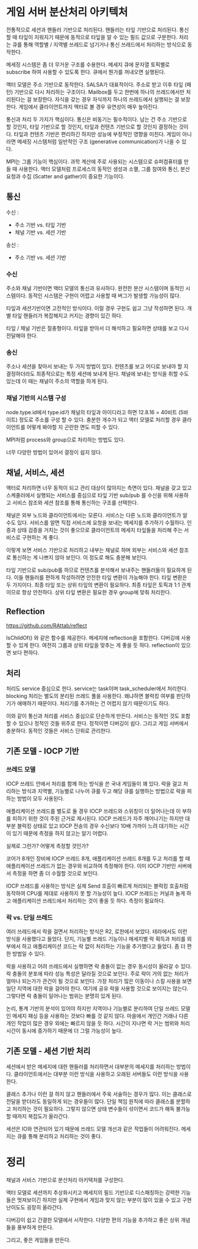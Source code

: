 # 게임 서버 분산처리 아키텍처 

전통적으로 세션과 핸들러 기반으로 처리된다.  핸들러는 타잎 기반으로 처리된다. 통신할 때 타잎이 지워지기 때문에 동적으로 타잎을 알 수 있는 필드 값으로 구분한다. 처리는 큐를 통해 역할별 / 지역별 쓰레드로 넘기거나 통신 쓰레드에서 처리하는 방식으로 동작한다. 

메세징 시스템은 좀 더 무거운 구조를 수용한다. 메세지 큐에 문자열 토픽별로 subscribe 하여 사용할 수 있도록 한다. 큐에서 뭔가를 꺼내오면 실행된다. 

액터 모델은 주소 기반으로 동작한다. SALSA가 대표적이다. 주소로 받고 이후 타잎 (패턴) 기반으로 다시 처리하는 구조이다. Mailbox를 두고 한번에 하나의 쓰레드에서만 처리된다는 걸 보장한다. 자식을 갖는 경우 자식까지 하나의 쓰레드에서 실행되는 걸 보장한다. 게임에서 클라이언트까지 액터로 볼 경우 유연성이 매우 높아진다.  

통신과 처리 두 가지가 핵심이다.  통신은 비동기는 필수적이다. 남는 건 주소 기반으로 할 것인지, 타잎 기반으로 할 것인지, 타잎과 컨텐츠 기반으로 할 것인지 결정하는 것이다.  타잎과 컨텐츠 기반은 편리하긴 하지만 성능에 부정적인 영향을 미친다. 게임이 아니라면 메세징 시스템처럼 일반적인 구조 (generative communication)가 나을 수 있다. 

MPI는 그룹 기능이 핵심이다. 과학 계산에 주로 사용되는 시스템으로 슈퍼컴퓨터를 만들 때 사용한다. 액터 모델처럼 프로세스의 동적인 생성과 소멸, 그룹 참여와 통신, 분산 요청과 수집 (Scatter and gather)이 중요한 기능이다. 



## 통신 

수신 : 

- 주소 기반 vs. 타잎 기반 
- 채널 기반 vs. 세션 기반

송신 : 

- 주소 기반 vs. 세션 기반



### 수신 

주소와 채널 기반이면 액터 모델의 통신과 유사하다.  완전한 분산 시스템이며 동적인 시스템이다. 동적인 시스템은 구현이 어렵고 사용할 때 버그가 발생할 가능성이 많다. 

타잎과 세션기반이면 고전적인 방식이다. 이럴 경우 구현도 쉽고 그냥 작성하면 된다. 개별 타잎 핸들러가 복잡해지고 커지는 경향이 있긴 하다. 

타잎 / 채널 기반은 절충형이다.  타잎을 받아서 더 해석하고 필요하면 상태를 보고 다시 전달해야 한다. 



### 송신 

주소나 세션을 찾아서 보내는 두 가지 방법이 있다. 컨텐츠를 보고 어디로 보내야 할 지 결정하더라도 최종적으로는 특정 세션에 보내게 된다. 채널에 보내는 방식을 취할 수도 있는데 이 때는 채널이 주소의 역할을 하게 된다. 



### 채널 기반의 시스템 구성 

node.type.id에서 type.id가 채널의 타잎과 아이디라고 하면 12.8.16 = 40비트 (5바이트) 정도로 주소를 구성 할 수 있다.  충분한 개수가 되고 액터 모델로 처리할 경우 클라이언트를 어떻게 봐야할 지 곤란한 면도 피할 수 있다. 

MPI처럼 process와 group으로 처리하는 방법도 있다. 

너무 다양한 방법이 있어서 결정이 쉽지 않다. 



## 채널, 서비스, 세션 

액터로 처리하면 너무 동적이 되고 관리 대상이 많아지는 측면이 있다.  채널을 갖고 있고 스케줄러에서 실행되는 서비스를 중심으로 타잎 기반 sub/pub 를 수신을 위해 사용하고 서비스 참조와 세션 참조를 통해 통신하는 구조를 선택한다. 

채널은 외부 노드와 클라이언트에서는 모른다. 서비스는 다른 노드와 클라이언트가 알 수도 있다. 서비스를 알면 직접 서비스에 요청을 보내는 메세지를 추가하기 수월하다. 인증과 상태 검증을 거치는 것이 좋으므로 클라이언트의 메세지 타잎들을 처리해 주는 서비스로 구현하는 게 좋다. 

이렇게 보면 서비스 기반으로 처리하고 내부는 채널로 하며 외부는 서비스와 세션 참조로 통신하는 게 나쁘지 않아 보인다. 이 정도로 해도 충분해 보인다.  

타잎 기반으로 sub/pub를 하므로 컨텐츠를 분석해서 보내주는 핸들러들이 필요하게 된다. 이들 핸들러를 편하게 작성하려면 안전한 타잎 변환이 가능해야 한다. 타잎 변환은 두 가지이다. 최종 타잎 또는 상위 타잎의 변환이 필요하다. 최종 타잎은 토픽과 1:1 관계이므로 항상 안전하다. 상위 타잎 변환은 필요한 경우 group에 맞춰 처리한다. 



## Reflection 

https://github.com/RAttab/reflect

IsChildOf() 와 같은 함수를 제공한다. 메세지에 reflection을 포함한다. 디버깅에 사용할 수 있게 한다. 여전히 그룹과 상위 타잎을 맞추는 게 좋을 듯 하다. reflection이 있으면 보다 편하다. 



## 처리 

처리도 service 중심으로 한다. service는 task이며 task_scheduler에서 처리한다.  blocking 처리는 별도의 분리된 쓰레드 풀을 사용한다. 왜냐하면 블럭킹 여부를 판단하기가 애매하기 때문이다. 처리기를 추가하는 건 어렵지 않기 때문이기도 하다. 

이와 같이 통신과 처리를 서비스 중심으로 단순하게 만든다. 서비스는 동적인 것도 포함할 수 있으나 정적인 것들 위주로 한다.  정적이면 디버깅이 쉽다. 그리고 게임 서버에서 충분하다. 동적인 것들은 서비스 단위로 관리한다. 



## 기존 모델 - IOCP 기반 



### 쓰레드 모델 

IOCP 쓰레드 안에서 처리를 함께 하는 방식을 쓴 국내 게임들이 꽤 있다. 락을 걸고 처리하는 방식과 지역별, 기능별로 나누어 큐를 두고 해당 큐를 실행하는 방법으로 락을 피하는 방법이 모두 사용된다. 

애플리케이션 쓰레드를 별도로 둘 경우 IOCP 쓰레드와 스위칭이 더 일어나는데 이 부하를 피하기 위한 것이 주된 근거로 제시된다. IOCP 쓰레드가 자주 깨어나기는 하지만 대부분 블럭킹 상태로 있고 IOCP 전송의 경우 수신보다 10배 가까이 느려 대기하는 시간이 있기 때문에 측정을 하지 않고는 알기 어렵다. 

실제로 그런가? 어떻게 측정할 것인가? 

코어가 8개인 장비에 IOCP 쓰레드 8개, 애플리케이션 쓰레드 8개를 두고 처리를 할 때 애플리케이션 쓰레드가 없는 경우와 비교하여 측정해야 한다. 이미 IOCP 기반인 서버에서 측정을 하면 좀 더 수월할 것으로 보인다. 

IOCP 쓰레드를 사용하는 방식은 실제 Send 호출이 빠르게 처리되는 블럭킹 호출처럼 동작하여 CPU를 제대로 사용하지 못 할 가능성이 높다. IOCP 쓰레드는 커널과 놀게 하고 애플리케이션 쓰레드에서 처리하는 것이 좋을 듯 하다. 측정이 필요하다. 



### 락 vs. 단일 쓰레드  

여러 쓰레드에서 락을 걸면서 처리하는 방식은 R2, 로한에서 보았다. 테라에서도 이런 방식을 사용했다고 들었다. 단지, 기능별 쓰레드 기능이나 메세지별 락 획득과 처리를 외부에서 하고 애플리케이션 코드는 락 없이 처리하는 기능을 추가했다고 들었다. 좀 더 편한 방법일 수 있다. 

락을 사용하고 어려 쓰레드에서 실행하면 락 충돌이 없는 경우 동시성이 올라갈 수 있다. 락 충돌의 분포에 따라 성능 특성은 달라질 것으로 보인다.  주로 락이 거의 없는 처리가 얼마나 되는가가 관건이 될 것으로 보인다. 가장 처리가 많은 이동이나 스킬 사용을 보면 일단 지역에 대한 락을 걸어야 한다. 여기에 공유 락을 사용할 것으로 보이지는 않는다. 그렇다면 락 충돌이 일어나는 범위는 분명히 있게 된다. 

논리, 통계 기반의 분석이 있어야 하지만 지역이나 기능별로 분리하여 단일 쓰레드 모델인 메세지 패싱 등을 사용하는 것보다 빠를 것 같지 않다.  마을에서 개인간 거래나 다른 개인 작업이 많은 경우 외에는 빠르지 않을 듯 하다. 시간이 지나면 락 거는 범위와 처리 시간이 동시에 증가하기 때문에 더 그럴 가능성이 높다. 



## 기존 모델 - 세션 기반 처리 

세션에서 받은 메세지에 대한 핸들러를 처리하면서 대부분의 메세지를 처리하는 방법이다. 클라이언트에서는 대부분 이런 방식을 사용하고 오래된 서버들도 이런 방식을 사용한다. 

클래스 추가나 이런 걸 하지 않고 핸들러에서 주욱 서술하는 경우가 많다. 이는 클래스로 전달을 받더라도 동일하게 되는 경우들이 많다. 단일 책임 원칙에 따라 클래스를 분할하고 처리하는 것이 필요하다. 그렇지 않으면 상태 변수들이 섞이면서 코드가 해독 불가능할 때까지 복잡도가 올라간다. 

세션은 IO와 연관되어 있기 때문에 쓰레드 모델 개선과 같은 작업들이 어려워진다. 메세지는 큐를 통해 분리하고 처리하는 것이 좋다. 



# 정리 

채널과 서비스 기반으로 분산처리 아키텍처를 구성한다. 

액터 모델로 세션까지 추상화시키고 메세지의 필드 기반으로 디스패칭하는 강력한 기능들은 멋져보이긴 하지만 실제 구현에서 게임과 맞지 않는 부분이 많이 있을 수 있고 구현 난이도도 굉장히 올라간다.  

디버깅이 쉽고 간결한 모델에서 시작한다. 다양한 편의 기능을 추가하고 좋은 상위 개념들을 풍부하게 만든다. 

그리고, 좋은 게임들을 만든다. 





